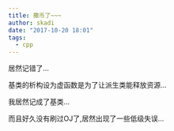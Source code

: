 ```yaml
---
title: 撒币了~~~
author: skadi
date: "2017-10-20 18:01"
tags:
  - cpp
---
```


居然记错了...

基类的析构设为虚函数是为了让派生类能释放资源...

我居然记成了基类...


而且好久没有刷过OJ了,居然出现了一些低级失误...